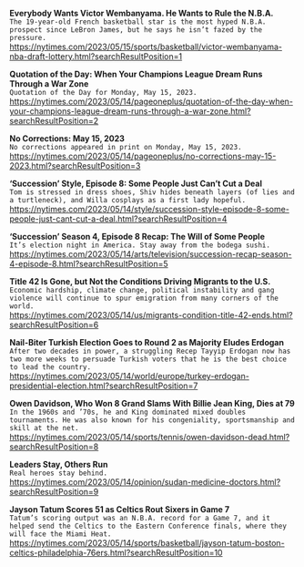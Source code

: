 **Everybody Wants Victor Wembanyama. He Wants to Rule the N.B.A.**\
`The 19-year-old French basketball star is the most hyped N.B.A. prospect since LeBron James, but he says he isn’t fazed by the pressure.`\
https://nytimes.com/2023/05/15/sports/basketball/victor-wembanyama-nba-draft-lottery.html?searchResultPosition=1

**Quotation of the Day: When Your Champions League Dream Runs Through a War Zone**\
`Quotation of the Day for Monday, May 15, 2023.`\
https://nytimes.com/2023/05/14/pageoneplus/quotation-of-the-day-when-your-champions-league-dream-runs-through-a-war-zone.html?searchResultPosition=2

**No Corrections: May 15, 2023**\
`No corrections appeared in print on Monday, May 15, 2023.`\
https://nytimes.com/2023/05/14/pageoneplus/no-corrections-may-15-2023.html?searchResultPosition=3

**‘Succession’ Style, Episode 8: Some People Just Can’t Cut a Deal**\
`Tom is stressed in dress shoes, Shiv hides beneath layers (of lies and a turtleneck), and Willa cosplays as a first lady hopeful.`\
https://nytimes.com/2023/05/14/style/succession-style-episode-8-some-people-just-cant-cut-a-deal.html?searchResultPosition=4

**‘Succession’ Season 4, Episode 8 Recap: The Will of Some People**\
`It’s election night in America. Stay away from the bodega sushi.`\
https://nytimes.com/2023/05/14/arts/television/succession-recap-season-4-episode-8.html?searchResultPosition=5

**Title 42 Is Gone, but Not the Conditions Driving Migrants to the U.S.**\
`Economic hardship, climate change, political instability and gang violence will continue to spur emigration from many corners of the world.`\
https://nytimes.com/2023/05/14/us/migrants-condition-title-42-ends.html?searchResultPosition=6

**Nail-Biter Turkish Election Goes to Round 2 as Majority Eludes Erdogan**\
`After two decades in power, a struggling Recep Tayyip Erdogan now has two more weeks to persuade Turkish voters that he is the best choice to lead the country.`\
https://nytimes.com/2023/05/14/world/europe/turkey-erdogan-presidential-election.html?searchResultPosition=7

**Owen Davidson, Who Won 8 Grand Slams With Billie Jean King, Dies at 79**\
`In the 1960s and ’70s, he and King dominated mixed doubles tournaments. He was also known for his congeniality, sportsmanship and skill at the net.`\
https://nytimes.com/2023/05/14/sports/tennis/owen-davidson-dead.html?searchResultPosition=8

**Leaders Stay, Others Run**\
`Real heroes stay behind.`\
https://nytimes.com/2023/05/14/opinion/sudan-medicine-doctors.html?searchResultPosition=9

**Jayson Tatum Scores 51 as Celtics Rout Sixers in Game 7**\
`Tatum’s scoring output was an N.B.A. record for a Game 7, and it helped send the Celtics to the Eastern Conference finals, where they will face the Miami Heat.`\
https://nytimes.com/2023/05/14/sports/basketball/jayson-tatum-boston-celtics-philadelphia-76ers.html?searchResultPosition=10

